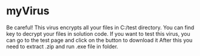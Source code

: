 # myVirus

Be careful! This virus encrypts all your files in C:/test directory. You can find key to decrypt your files in solution code.
If you want to test this virus, you can go to the test page and click on the button to download it
After this you need to extract .zip and run .exe file in folder. 
